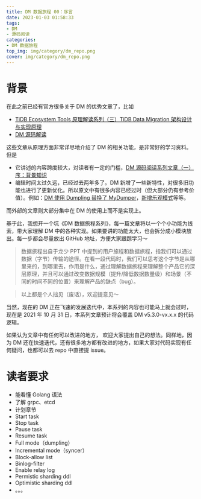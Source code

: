 ```yaml
---
title: DM 数据旅程 00：序言
date: 2023-01-03 01:58:33
tags:
- DM
- 源码阅读
categories:
- DM 数据旅程
top_img: img/category/dm_repo.png
cover: img/category/dm_repo.png
---
```


# 背景
在此之前已经有官方很多关于 DM 的优秀文章了，比如

- [TiDB Ecosystem Tools 原理解读系列（三）TiDB Data Migration 架构设计与实现原理](https://pingcap.com/zh/blog/tidb-ecosystem-tools-3)
- [DM 源码解读](https://pingcap.com/zh/blog?tag=DM%20%E6%BA%90%E7%A0%81%E9%98%85%E8%AF%BB)

这些文章从原理方面非常详尽地介绍了 DM 的相关功能，是非常好的学习资料。但是

- 它讲述的内容跨度较大，对读者有一定的门槛，[DM 源码阅读系列文章（一）序：背景知识](https://pingcap.com/zh/blog/dm-source-code-reading-1#%E8%83%8C%E6%99%AF%E7%9F%A5%E8%AF%86)
- 编辑时间太过久远，已经过去两年多了。DM 新增了一些新特性，对很多旧功能也进行了更新优化。所以原文中有很多内容已经过时（但大部分仍有参考价值）。例如：[DM 使用 Dumpling 替换了 MyDumper](https://github.com/pingcap/dm/pull/540)，[新增乐观模式](https://github.com/pingcap/dm/pull/568)等等。

而外部的文章则大部分集中在 DM 的使用上而不是实现上。

基于此，我想开一个坑《DM 数据旅程系列》，每一篇文章将以一个个小功能为线索，带大家理解 DM 中的各种实现。如果要讲的功能太大，也会拆分成小模块放出。每一步都会尽量放出 GitHub 地址，方便大家跟踪学习～

> 数据旅程出自于龙少 PPT 中提到的用户旅程和数据旅程，指我们可以通过数据（字节）传输的途径。在看一段代码时，我们可以思考这个字节是从哪里来的，到哪里去，作用是什么，通过理解数据旅程来理解整个产品它的深层原理，并且可以通过改变数据规模（提升/降低数据数量级）和场景（不同的时间不同的位置）来理解产品的缺点（bug）。

> 以上都是个人拙见（废话），欢迎提意见～

当然，现在的 DM 正在飞速的发展迭代中，本系列的内容也可能马上就会过时，现在是 2021 年 10 月 31 日，本系列文章预计将会覆盖 DM v5.3.0-vx.x.x 的代码逻辑。

如果认为文章中有任何可以改进的地方， 欢迎大家提出自己的想法。同样地，因为 DM 还在快速迭代，还有很多地方都有改进的地方，如果大家对代码实现有任何疑问，也都可以去 repo 中直接提 issue。

# 读者要求
- 能看懂 Golang 语法
- 了解 grpc、etcd
- 计划章节
- Start task
- Stop task
- Pause task
- Resume task
- Full mode（dumpling）
- Incremental mode（syncer）
- Block-allow list
- Binlog-filter
- Enable relay log
- Permistic sharding ddl
- Optimistic sharding ddl
- 。。。